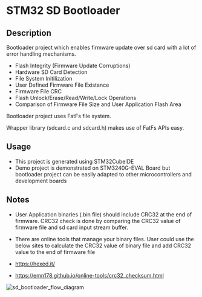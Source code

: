 # STM32 SD Bootloader

## Description
Bootloader project which enables firmware update over sd card with a lot of error handling mechanisms.
- Flash Integrity (Firmware Update Corruptions)
- Hardware SD Card Detection
- File System Initilization
- User Defined Firmware File Existance
- Firmware File CRC
- Flash Unlock/Erase/Read/Write/Lock Operations
- Comparison of Firmware File Size and User Application Flash Area

Bootloader project uses FatFs file system. 

Wrapper library (sdcard.c and sdcard.h) makes use of FatFs APIs easy.

## Usage

- This project is generated using STM32CubeIDE 
- Demo project is demonstrated on STM3240G-EVAL Board but bootloader project can be easily adapted to other microcontrollers and development boards

## Notes
- User Application binaries (.bin file) should include CRC32 at the end of firmware. CRC32 check is done by comparing the CRC32 value of firmware file and sd card input stream buffer.
- There are online tools that manage your binary files. User could use the below sites to calculate the CRC32 value of binary file and add CRC32 value to the end of firmware file

- https://hexed.it/
- https://emn178.github.io/online-tools/crc32_checksum.html

![sd_bootloader_flow_diagram](https://user-images.githubusercontent.com/43597729/102011482-86eb1580-3d55-11eb-9912-fcde0ddb91c7.png)

